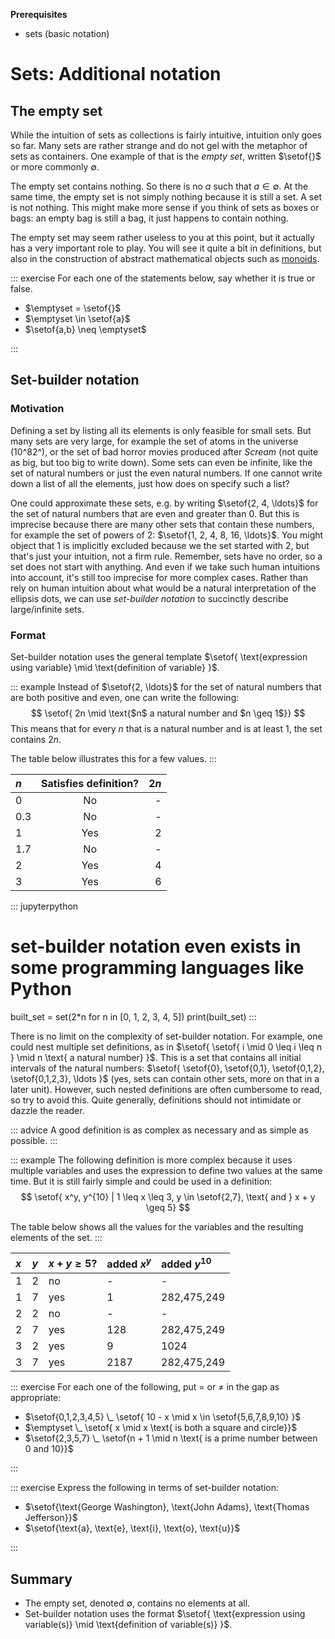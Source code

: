 **Prerequisites**

- sets (basic notation)

# Sets: Additional notation

## The empty set

While the intuition of sets as collections is fairly intuitive, intuition only goes so far.
Many sets are rather strange and do not gel with the metaphor of sets as containers.
One example of that is the *empty set*, written $\setof{}$ or more commonly $\emptyset$.

The empty set contains nothing.
So there is no $a$ such that $a \in \emptyset$.
At the same time, the empty set is not simply nothing because it is still a set.
A set is not nothing.
This might make more sense if you think of sets as boxes or bags: an empty bag is still a bag, it just happens to contain nothing.

The empty set may seem rather useless to you at this point, but it actually has a very important role to play. 
You will see it quite a bit in definitions, but also in the construction of abstract mathematical objects such as [monoids](fixme).

::: exercise
For each one of the statements below, say whether it is true or false.

- $\emptyset = \setof{}$
- $\emptyset \in \setof{a}$
- $\setof{a,b} \neq \emptyset$

:::

## Set-builder notation

### Motivation

Defining a set by listing all its elements is only feasible for small sets.
But many sets are very large, for example the set of atoms in the universe (10^82^), or the set of bad horror movies produced after *Scream* (not quite as big, but too big to write down).
Some sets can even be infinite, like the set of natural numbers or just the even natural numbers.
If one cannot write down a list of all the elements, just how does on specify such a list?

One could approximate these sets, e.g. by writing $\setof{2, 4, \ldots}$ for the set of natural numbers that are even and greater than $0$.
But this is imprecise because there are many other sets that contain these numbers, for example the set of powers of 2: $\setof{1, 2, 4, 8, 16, \ldots}$.
You might object that $1$ is implicitly excluded because we the set started with $2$, but that's just your intuition, not a firm rule.
Remember, sets have no order, so a set does not start with anything.
And even if we take such human intuitions into account, it's still too imprecise for more complex cases.
Rather than rely on human intuition about what would be a natural interpretation of the ellipsis dots, we can use *set-builder notation* to succinctly describe large/infinite sets.

### Format

Set-builder notation uses the general template $\setof{ \text{expression using variable} \mid \text{definition of variable} }$.

::: example
Instead of $\setof{2, \ldots}$ for the set of natural numbers that are both positive and even, one can write the following:
$$
\setof{ 2n \mid \text{$n$ a natural number and $n \geq 1$}}
$$
This means that for every $n$ that is a natural number and is at least $1$, the set contains $2n$.

The table below illustrates this for a few values.
:::

| $n$ | Satisfies definition? | $2n$ | 
| :-- | :-:                   | --:  | 
| 0   | No                    | -    | 
| 0.3 | No                    | -    | 
| 1   | Yes                   | 2    | 
| 1.7 | No                    | -    | 
| 2   | Yes                   | 4    | 
| 3   | Yes                   | 6    | 


::: jupyterpython
# set-builder notation even exists in some programming languages like Python
built_set = set(2*n for n in [0, 1, 2, 3, 4, 5])
print(built_set)
:::

There is no limit on the complexity of set-builder notation.
For example, one could nest multiple set definitions, as in $\setof{ \setof{ i \mid 0 \leq i \leq n } \mid n \text{ a natural number} }$.
This is a set that contains all initial intervals of the natural numbers: $\setof{ \setof{0}, \setof{0,1}, \setof{0,1,2}, \setof{0,1,2,3}, \ldots }$ (yes, sets can contain other sets, more on that in a later unit).
However, such nested definitions are often cumbersome to read, so try to avoid this.
Quite generally, definitions should not intimidate or dazzle the reader.

::: advice
A good definition is as complex as necessary and as simple as possible.
:::

::: example
The following definition is more complex because it uses multiple variables and uses the expression to define two values at the same time.
But it is still fairly simple and could be used in a definition:
$$
\setof{ x^y, y^{10} | 1 \leq x \leq 3, y \in \setof{2,7}, \text{ and } x + y \geq 5}
$$

The table below shows all the values for the variables and the resulting elements of the set.
:::

| $x$ | $y$ | $x + y \geq 5$? | added $x^y$ | added  $y^10$ | 
| :-  | :-  | :-              | :-          | :-            |
| 1   | 2   | no              | -           | -             | 
| 1   | 7   | yes             | 1           | 282,475,249   | 
| 2   | 2   | no              | -           | -             | 
| 2   | 7   | yes             | 128         | 282,475,249   | 
| 3   | 2   | yes             | 9           | 1024          | 
| 3   | 7   | yes             | 2187        | 282,475,249   | 

::: exercise
For each one of the following, put $=$ or $\neq$ in the gap as appropriate:

- $\setof{0,1,2,3,4,5} \_ \setof{ 10 - x \mid x \in \setof{5,6,7,8,9,10} }$
- $\emptyset \_ \setof{ x \mid x \text{ is both a square and circle}}$
- $\setof{2,3,5,7} \_ \setof{n + 1 \mid n \text{ is a prime number between 0 and 10}}$

:::

::: exercise
Express the following in terms of set-builder notation:

- $\setof{\text{George Washington}, \text{John Adams}, \text{Thomas Jefferson}}$
- $\setof{\text{a}, \text{e}, \text{i}, \text{o}, \text{u}}$

:::

## Summary

- The empty set, denoted $\emptyset$, contains no elements at all.
- Set-builder notation uses the format $\setof{ \text{expression using variable(s)} \mid \text{definition of variable(s)} }$.
